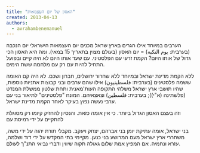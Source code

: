 ```yaml
---
title: "האסון של יום העצמאות"
created: 2013-04-13
authors: 
  - avrahambenemanuel
---
```


הערבים במיוחד אילו הגרים בארץ שראל מכנים יום העצמאות הישראלי יום הנכבה (בערבית: يوم النكبة) = יום האסון (בעולם מצוין בתאריך 15 במאי). ומה היא האסון הכי גדול של אותו היום? הקמת זרעי עם הפלסטיני. עם שעד אותו היום לא היה קיים ובפועל התחיל להיות עם רק עם מלחמה ששת הימים.  
  

ללא הקמת מדינת ישראל ובמיוחד ללא שחרור ירושלים, חברון ושכם. לא היה קם האומה ששמה פלסטינים (בערבית: فلسطينيون) אילו שהם ערבים ובני קבוצות אתניות נוספות, שהיו תושבי ארץ ישראל משלהי התקופה העות'מאנית ותחת שלטון ממשלת המנדט (פלשתינה (א"י)); בערבית: فلسطين) וצאצאיהם. המונח "פלסטינים" לתיאור בני עם ערבי נעשה נפוץ בעיקר לאחר הקמת מדינת ישראל.  
  

וזה בעצם האסון הגדול ביותר. כי אין אומה כזאת. והנסיון להחזיק קיומו רק מסוגלת להתקיים על ידי רמיסת עם

בני ישראל, אומה עתיקת יומן בני אברהם, יצחק ויעקב. מקבלי תורת יהוה על ידי משה, משחררי ארץ ישראל מעם המרושע בני כנען. מקיימי בתי המקדש על ידי דוד ושלמה, עזרא ונחמיה. אם המפיץ אמת שלום גאולה תקוה שיווין ודברי נביאי התנ"ך לעולם.
